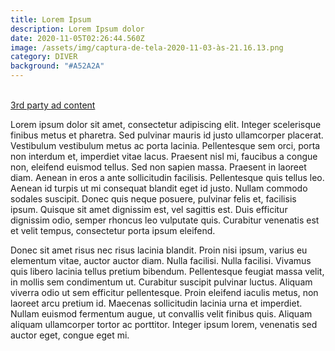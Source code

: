 ```yaml
---
title: Lorem Ipsum
description: Lorem Ipsum dolor
date: 2020-11-05T02:26:44.560Z
image: /assets/img/captura-de-tela-2020-11-03-às-21.16.13.png
category: DIVER
background: "#A52A2A"
---
```

\
[3rd party ad content](https://0b7383c8e6e48218899683ef3a479b7c.safeframe.googlesyndication.com/safeframe/1-0-37/html/container.html)

Lorem ipsum dolor sit amet, consectetur adipiscing elit. Integer scelerisque finibus metus et pharetra. Sed pulvinar mauris id justo ullamcorper placerat. Vestibulum vestibulum metus ac porta lacinia. Pellentesque sem orci, porta non interdum et, imperdiet vitae lacus. Praesent nisl mi, faucibus a congue non, eleifend euismod tellus. Sed non sapien massa. Praesent in laoreet diam. Aenean in eros a ante sollicitudin facilisis. Pellentesque quis tellus leo. Aenean id turpis ut mi consequat blandit eget id justo. Nullam commodo sodales suscipit. Donec quis neque posuere, pulvinar felis et, facilisis ipsum. Quisque sit amet dignissim est, vel sagittis est. Duis efficitur dignissim odio, semper rhoncus leo vulputate quis. Curabitur venenatis est et velit tempus, consectetur porta ipsum eleifend.

Donec sit amet risus nec risus lacinia blandit. Proin nisi ipsum, varius eu elementum vitae, auctor auctor diam. Nulla facilisi. Nulla facilisi. Vivamus quis libero lacinia tellus pretium bibendum. Pellentesque feugiat massa velit, in mollis sem condimentum ut. Curabitur suscipit pulvinar luctus. Aliquam viverra odio ut sem efficitur pellentesque. Proin eleifend iaculis metus, non laoreet arcu pretium id. Maecenas sollicitudin lacinia urna et imperdiet. Nullam euismod fermentum augue, ut convallis velit finibus quis. Aliquam aliquam ullamcorper tortor ac porttitor. Integer ipsum lorem, venenatis sed auctor eget, congue eget mi.